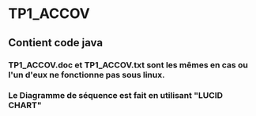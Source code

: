# TP1_ACCOV
## Contient code java
### TP1_ACCOV.doc et TP1_ACCOV.txt sont les mêmes en cas ou l'un d'eux ne fonctionne pas sous linux.
### Le Diagramme de séquence est fait en utilisant "LUCID CHART"
